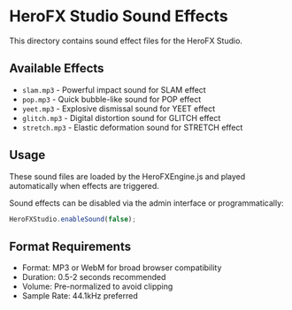 # HeroFX Studio Sound Effects

This directory contains sound effect files for the HeroFX Studio.

## Available Effects

- `slam.mp3` - Powerful impact sound for SLAM effect
- `pop.mp3` - Quick bubble-like sound for POP effect  
- `yeet.mp3` - Explosive dismissal sound for YEET effect
- `glitch.mp3` - Digital distortion sound for GLITCH effect
- `stretch.mp3` - Elastic deformation sound for STRETCH effect

## Usage

These sound files are loaded by the HeroFXEngine.js and played automatically when effects are triggered.

Sound effects can be disabled via the admin interface or programmatically:
```javascript
HeroFXStudio.enableSound(false);
```

## Format Requirements

- Format: MP3 or WebM for broad browser compatibility
- Duration: 0.5-2 seconds recommended
- Volume: Pre-normalized to avoid clipping
- Sample Rate: 44.1kHz preferred